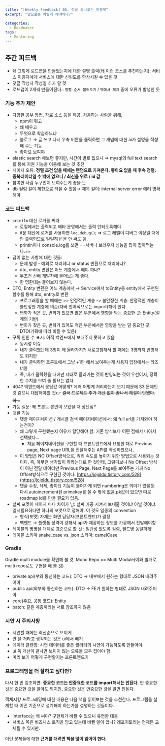 ```yaml
---
title: "[Weekly Feedback] 05. 정글 끝나고는 이렇게"
excerpt: "앞으로는 어떻게 해야하나?"

categories:
  - Roadmaker
tags:
  - Mentoring
---
```

## 주간 피드백
- 왜 그렇게 로드맵을 만들었는지에 대한 설명 출력(왜 이런 코스를 추천하는지): 서비스 이용자에게 서비스에 대한 신뢰도를 향상시킬 수 있을 것
- 댓글 작성자 작성일 추가 할 것
- 로드맵이 2개씩 만들어진다.: `정렬 순서 불러오기` / `백에서 페치` 중에 오류가 발생한 듯

### 기능 추가 제안
- 다양한 공부 방법, 자료 소스 등을 제공. 처음하는 사람을 위해,
    - npm이 뭐고
    - 왜 배우고
    - 무엇으로 학습하느냐
    - 블로그 → 글 쓰고 나서 우측 버튼을 클릭하면 그 개념에 대한 ai가 설명을 작성해 주는 기능
    - 좋아요 보여야
- elastic search 해보면 좋지만, 시간이 별로 없으니 ⇒ mysql의 full text search 를 통해 지원 기능을 이용해 보는 것 추천
- 페이지 오류: **정렬 조건 없을 때에는 랜덤으로 가져온다. 좋아요 없을 때 후속 정렬: 중복데이터일 수 밖에 없으니 / 최신을 위로 / id 값**
- 참여한 사람 누구인지 보여주는게 좋을 듯
- db 컬럼 길이 제한으로 터질 수 있음→ 제목 길이: internal server error 에러 명확해야

### 코드 피드백
- `println` 대신 로거를 써라
    - 로컬에서는 출력되고 베타 운영에서는 출력 안되도록해야
    - if문 대신에 로거를 사용하면 `log.debug()`; ⇒ 로그 레벨이 디버그 이상일 때에만 출력되므로 일일히 if 문 안 써도 됨.
    - println이나 console.log를 쓰면 ==서버나 브라우저 성능을 많이 잡아먹는다.==
- 답이 없는 사항에 대한 것들:
    - 문제 발생 - 예외로 처리햐냐 or status 반환으로 처리하냐?
    - dto, entity 변환은 어느 계층에서 해야 하나?
	- 무조건 선배 개발자에 물어보는게 좋다.
	- 한 명한테는 물어보지 않는다.
- DTO, Entity 변환은 어느 계층에서 → Service에서 toEntity등 entity에서 구현된 함수를 통해 dto, entity로 변환
	- 프로그래밍을 할 때에는 >> 안정적인 계층 -> 불안정한 계층: 안정적인 계층이 불안정한 계층에 의존(자바 언어적으로는 import)해야 한다.
	- 변화가 적은 곳, 변화가 있으면 많은 부분에서 영향을 받는 중요한 곳: Entity(설계의 기반)
	- 변화가 잦은 곳, 변화가 있어도 적은 부분에서만 영향을 받는 덜 중요한 곳: DTO(기획에 따라 바뀔 수 있음)
- 구독 인원 수 표시: 아직 백엔드에서 보내주지 못하고 있음
    - 동시성 이슈
    - 내가 클릭했는데 3명이 왜 올라가지?: 새로고침해서 할 때에는 3명까지 반영해도 되지만
    - 내가 클릭하면 프론트에서 그냥 +1만 해서 보여주는게 사용지 입장에서는 리즈너블
    - 즉, 내가 클릭했을 때에만 제대로 올라가는 것이 반영되는 것이 우선이지, 정확한 수치를 보여 줄 필요는 없다.
- 404? 백엔드에서 응답값 어떻게? 에러 어떻게 처리하는지 보기 때문에 S3 문제인것 같으니 대답해야할 것👉 ~~결국 프로젝트 추가 개선 없이 끝나서 해결이 안됐다. 하...~~
- 가능 질문: 왜 프론트 본인이 보았을 때 장단점?
- 댓글 기능
	- 댓글 페이지네이션 / 게시글 검색 페이지네이션에서: 왜 full url을 가져와야 하는건지?
    - 왜 그렇게 구현했는지 이유가 합당해야 함: 기존 방식보다 어떤 점에서 나아서 선택했다…
	    - 처음 페이지네이션을 구현할 때 프론트엔드에서 요청한 대로 Previous page, Next page URL을 전달해주는 API를 작성하였으나,
	- 이 방법은 NO Offset방식으로, 쿼리 속도를 높이기 위한 방법으로 사용되는 것이다. 즉, 아무런 생각없이 하라는대로 한 것인데, 그렇다보니 No Offset 방식이 아닌 전달 데이터만 Previous Page, Next Page를 보여주는 가짜 No Offset방식으로 구현된 것이다: [https://jojoldu.tistory.com/528](https://jojoldu.tistory.com/528)
	- 댓글 수정, 삭제, 좋아요 기능이 들어가게 되면 numbering은 의미가 없을듯: 다시 autoincrement된 primekey를 쓸 수 밖에 없음.pk값이 있으면 따로 roadmap id를 만들 필요가 없음.
- 날짜 포멧이 페이지 마다 차이가 남: 날짜 가공 시켜서 보내줄 것이냐 아닐 것이냐. 일시필요하다면 하나의 포맷으로 정해야: 이 것도 일종의 convention    
    - 형식(포멧) 자체는 화면 담당자(프론트엔드)가 결정
    - 백엔드 → 플랫폼 성격이 강해서 api가 제공하는 정보를 가공해서 전달해야함
- 테이블의 명명을 대체로 표준으로 할 것 : 일관성 있도록 컬럼, 필드명 동일하게!
- 테이블 스키마 snake_case vs. json 스키마: camelCase

### Gradle
Gradle multi module을 확인해 볼 것. Mono Repo == Multi Module(이와 별개로, multi repo로도 구현을 해 볼 것)
- private api(부와 통신하는 코드): DTO → 내부에서 원하는 형태로 JSON 내려주어야
- public api(외부와 통신하는 코드): DTO → FE가 원하는 형태로 JSON 내려주어야
- core(주요, 공통 코드): Entity
- batch: 같은 계층끼리는 서로 참조하지 않음

### 시연 시 주의사항
- 시연할 때에는 최신순으로 보이게
- 안 쓸 거라고 생각되는 것은 ui에서 빼기
- 데이터 클렌징: 시연 데이터를 좋은 퀄리티의 시연이 가능하도록 만들어야.
- ui 쪽 개선이 끝나면 보이지 않는 오류들 모두 잡아야 함
- 미리 보기 어떻게 구현할지는 프론트엔드가

### 프로그래밍을 더 잘하고 싶다면?
다시 한 번 강조하면: **중요한 코드는 안중요한 코드를 import해서는 안된다.** 안 중요한 것은 중요한 것을 알아도 되지만, 중요한 것은 안중요한 것을 알면 안된다.

객체지향 프로그래밍에 대한 내용은 다음 책을 읽어보는 것을 추천한다. 프로그램을 설계할 때 어떤 기준으로 설계해야 하는가를 설명하는 것들이다.
- Interface는 왜 써야? 구현체가 바뀔 수 있으니 유연한 대응
- 서비스 쪽은 비즈니스 로직을 담고 있는데 바뀔 일이 있나? 레포지토리는 언제든 교체될 수 있지만.

이런 문제들에 대한 **근거를 대려면 책을 많이 읽어야 한다.**
